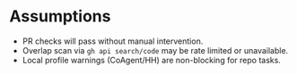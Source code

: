 # Assumptions
- PR checks will pass without manual intervention.
- Overlap scan via `gh api search/code` may be rate limited or unavailable.
- Local profile warnings (CoAgent/HH) are non-blocking for repo tasks.

